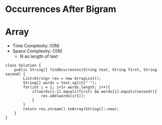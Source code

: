 # Occurrences After Bigram

# Array

- Time Complexity: O(N)
- Space Complexity: O(N)
  - N as length of text

```
class Solution {
    public String[] findOcurrences(String text, String first, String second) {
        List<String> res = new ArrayList();
        String[] words = text.split(" ");
        for(int i = 1; i+1< words.length; i++){
            if(words[i-1].equals(first) && words[i].equals(second)){
                res.add(words[i+1]);
            }
        }
        return res.stream().toArray(String[]::new);
    }
}
```
